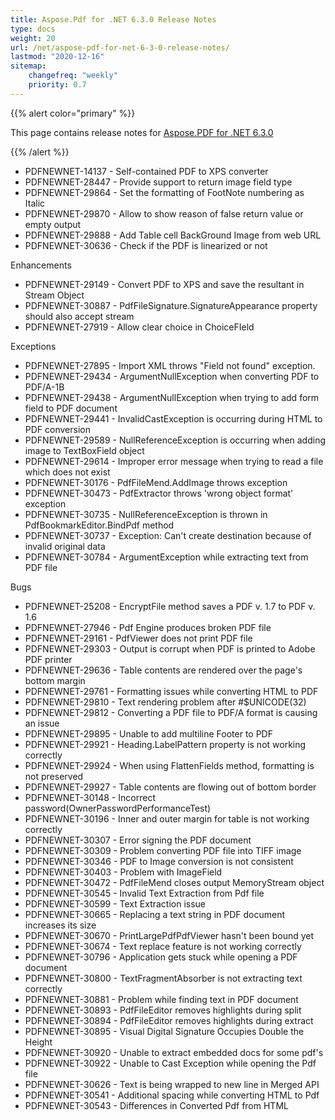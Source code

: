 ```yaml
---
title: Aspose.Pdf for .NET 6.3.0 Release Notes
type: docs
weight: 20
url: /net/aspose-pdf-for-net-6-3-0-release-notes/
lastmod: "2020-12-16"
sitemap:
    changefreq: "weekly"
    priority: 0.7
---
```


{{% alert color="primary" %}} 

This page contains release notes for [Aspose.PDF for .NET 6.3.0](http://www.aspose.com/downloads/pdf/net/new-releases/aspose.pdf-for-.net-6.3.0/)

{{% /alert %}} 

- PDFNEWNET-14137 - Self-contained PDF to XPS converter
- PDFNEWNET-28447 - Provide support to return image field type
- PDFNEWNET-29864 - Set the formatting of FootNote numbering as
  Italic 
- PDFNEWNET-29870 - Allow to show reason of false return value
  or empty output 
- PDFNEWNET-29888 - Add Table cell BackGround Image from web URL
- PDFNEWNET-30636 - Check if the PDF is linearized or not

Enhancements 

- PDFNEWNET-29149 - Convert PDF to XPS and save the resultant in
  Stream Object 
- PDFNEWNET-30887 - PdfFileSignature.SignatureAppearance
  property should also accept stream 
- PDFNEWNET-27919 - Allow clear choice in ChoiceFIeld

Exceptions 

- PDFNEWNET-27895 - Import XML throws "Field not
  found" exception. 
- PDFNEWNET-29434 - ArgumentNullException when converting
  PDF to PDF/A-1B 
- PDFNEWNET-29438 - ArgumentNullException when trying to add
  form field to PDF document 
- PDFNEWNET-29441 - InvalidCastException is occurring during
  HTML to PDF conversion 
- PDFNEWNET-29589 - NullReferenceException is occurring when
  adding image to TextBoxField object 
- PDFNEWNET-29614 - Improper error message when trying to
  read a file which does not exist 
- PDFNEWNET-30176 - PdfFileMend.AddImage throws exception
- PDFNEWNET-30473 - PdfExtractor throws 'wrong object
  format' exception 
- PDFNEWNET-30735 - NullReferenceException is thrown in
  PdfBookmarkEditor.BindPdf method 
- PDFNEWNET-30737 - Exception: Can't create destination
  because of invalid original data 
- PDFNEWNET-30784 - ArgumentException while extracting text from
  PDF file 

Bugs 

- PDFNEWNET-25208 - EncryptFile method saves a PDF v. 1.7
  to PDF v. 1.6 
- PDFNEWNET-27946 - Pdf Engine produces broken PDF file
- PDFNEWNET-29161 - PdfViewer does not print PDF file
- PDFNEWNET-29303 - Output is corrupt when PDF is printed
  to Adobe PDF printer 
- PDFNEWNET-29636 - Table contents are rendered over the page's
  bottom margin 
- PDFNEWNET-29761 - Formatting issues while converting HTML to
  PDF 
- PDFNEWNET-29810 - Text rendering problem after #$UNICODE(32)
- PDFNEWNET-29812 - Converting a PDF file to PDF/A format is
  causing an issue 
- PDFNEWNET-29895 - Unable to add multiline Footer to PDF
- PDFNEWNET-29921 - Heading.LabelPattern property is not working
  correctly 
- PDFNEWNET-29924 - When using FlattenFields method, formatting
  is not preserved 
- PDFNEWNET-29927 - Table contents are flowing out of bottom
  border 
- PDFNEWNET-30148 - Incorrect
  password(OwnerPasswordPerformanceTest) 
- PDFNEWNET-30196 - Inner and outer margin for table is not
  working correctly 
- PDFNEWNET-30307 - Error signing the PDF document
- PDFNEWNET-30309 - Problem converting PDF file into TIFF image
- PDFNEWNET-30346 - PDF to Image conversion is not consistent
- PDFNEWNET-30403 - Problem with ImageField
- PDFNEWNET-30472 - PdfFileMend closes output MemoryStream
  object 
- PDFNEWNET-30545 - Invalid Text Extraction from Pdf file
- PDFNEWNET-30599 - Text Extraction issue
- PDFNEWNET-30665 - Replacing a text string in PDF
  document increases its size 
- PDFNEWNET-30670 - PrintLargePdfPdfViewer hasn't been bound yet
- PDFNEWNET-30674 - Text replace feature is not working
  correctly 
- PDFNEWNET-30796 - Application gets stuck while opening
  a PDF document 
- PDFNEWNET-30800 - TextFragmentAbsorber is not extracting text
  correctly 
- PDFNEWNET-30881 - Problem while finding text in PDF document
- PDFNEWNET-30893 - PdfFileEditor removes highlights during
  split 
- PDFNEWNET-30894 - PdfFileEditor removes highlights during
  extract 
- PDFNEWNET-30895 - Visual Digital Signature Occupies Double the
  Height 
- PDFNEWNET-30920 - Unable to extract embedded docs for some
  pdf's 
- PDFNEWNET-30922 - Unable to Cast Exception while opening the
  Pdf file 
- PDFNEWNET-30626 - Text is being wrapped to new line in Merged
  API 
- PDFNEWNET-30541 - Additional spacing while converting HTML to
  Pdf 
- PDFNEWNET-30543 - Differences in Converted Pdf from HTML

